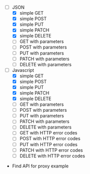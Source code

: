 - [ ] JSON
  - [x] simple GET
  - [x] simple POST
  - [x] simple PUT
  - [x] simple PATCH
  - [x] simple DELETE
  - [ ] GET with parameters
  - [ ] POST with parameters
  - [ ] PUT with parameters
  - [ ] PATCH with parameters
  - [ ] DELETE with parameters
- [ ] Javascript
  - [x] simple GET
  - [x] simple POST
  - [x] simple PUT
  - [x] simple PATCH
  - [x] simple DELETE
  - [ ] GET with parameters
  - [ ] POST with parameters
  - [ ] PUT with parameters
  - [ ] PATCH with parameters
  - [ ] DELETE with parameters
  - [ ] GET with HTTP error codes
  - [ ] POST with HTTP error codes
  - [ ] PUT with HTTP error codes
  - [ ] PATCH with HTTP error codes
  - [ ] DELETE with HTTP error codes
- Find API for proxy example